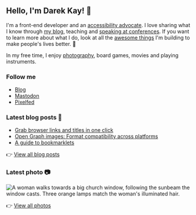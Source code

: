 ## Hello, I'm Darek Kay! 👋

I'm a front-end developer and an [accessibility advocate](https://darekkay.com/tags/accessibility/). I love sharing what I know through [my blog](https://darekkay.com/), teaching and [speaking at conferences](https://github.com/darekkay/presentations). If you want to learn more about what I do, look at all the [awesome things](https://darekkay.com/projects/) I'm building to make people's lives better. 💖

In my free time, I enjoy [photography](https://photos.darekkay.com/), board games, movies and playing instruments.

### Follow me

- [Blog](https://darekkay.com/)
- [Mastodon](https://fosstodon.org/@darekkay)
- [Pixelfed](https://pixelfed.social/i/web/profile/425185433823763122)

### Latest blog posts 📖

<!-- @begin-blog-posts -->

- [Grab browser links and titles in one click](https://darekkay.com/blog/bookmarklet-copy-browser-tab/)
- [Open Graph images: Format compatibility across platforms](https://darekkay.com/blog/open-graph-image-formats/)
- [A guide to bookmarklets](https://darekkay.com/blog/bookmarklets/)

<!-- @end-blog-posts -->

👉️ [View all blog posts](https://darekkay.com/blog/)

### Latest photo 📷️

<!-- @begin-photo -->

<img src='https://photos.darekkay.com/photo/0118/0118-small.webp' alt='A woman walks towards a big church window, following the sunbeam the window casts. Three orange lamps match the woman&#39;s illuminated hair.' />

<!-- @end-photo -->

👉️ [View all photos](https://darekkay.com/projects/)
